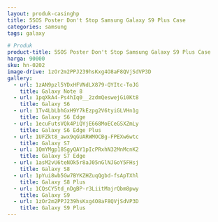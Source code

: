 ```yaml
---
layout: produk-casinghp
title: 5SOS Poster Don't Stop Samsung Galaxy S9 Plus Case
categories: samsung
tags: galaxy

# Produk
product-title: 5SOS Poster Don't Stop Samsung Galaxy S9 Plus Case
harga: 90000
sku: hn-0202
image-drive: 1zOr2m2PPJ239hsKxg4O8aF8QVjSdVP3D
gallery:
  - url: 1zAN9pzl5YDxHFVNdLX879-QYItc-ToJG
    title: Galaxy Note 8
  - url: 1pqXkA4-Ps4hIq0__2zdmQeswejGi0Kt8
    title: Galaxy S6
  - url: 1Tv4LbLbhGxH9Y7kEzpg2V6tyiGLVHn1g
    title: Galaxy S6 Edge
  - url: 1ecuFutsVQk4PiQYjE668MoECeGSXZmLy
    title: Galaxy S6 Edge Plus
  - url: 1UFZkt8_awx9qGUARWMOCBg-FPEXw6wtc
    title: Galaxy S7
  - url: 1QmYMgp18SgyQAY1pIcPRxhN32MnMcnK2
    title: Galaxy S7 Edge
  - url: 1asM2vU6teNOk5r8aJ05nGlNJGoY5FHsj
    title: Galaxy S8
  - url: 1pYui8wb5Gw7BYKZHZuqQgbd-fsApTXhl
    title: Galaxy S8 Plus
  - url: 1CQsCY5td_nDgBP-r3LiitMajrQbm8pwy
    title: Galaxy S9
  - url: 1zOr2m2PPJ239hsKxg4O8aF8QVjSdVP3D
    title: Galaxy S9 Plus
---
```

